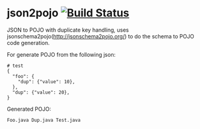 # json2pojo [![Build Status](https://travis-ci.org/entertainyou/json2pojo.png)](https://travis-ci.org/entertainyou/json2pojo)
JSON to POJO with duplicate key handling, uses jsonschema2pojo(http://jsonschema2pojo.org/) to do the schema to POJO code generation.

For generate POJO from the following json:

    # test
    {
      "foo": {
        "dup": {"value": 10},
      },
      "dup": {"value": 20},
    }

Generated POJO:

    Foo.java Dup.java Test.java
    